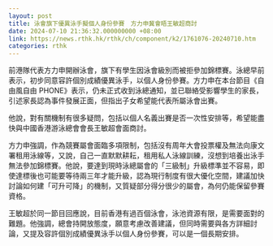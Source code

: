 ```yaml
---
layout: post
title: 泳會旗下優異泳手擬個人身份參賽　方力申冀會晤王敏超商討
date: 2024-07-10 21:36:32.000000000 +08:00
link: https://news.rthk.hk/rthk/ch/component/k2/1761076-20240710.htm
categories: rthk
---
```


前港隊代表方力申開辦泳會，旗下有學生因泳會級別而被拒參加錦標賽。泳總早前表示，初步同意容許個別成績優異泳手，以個人身份參賽。方力申在本台節目《自由風自由 PHONE》表示，仍未正式收到泳總通知，並已聯絡受影響學生的家長，引述家長認為事件發展正面，但指出子女希望能代表所屬泳會出賽。

他說，對有關機制有很多疑問，包括以個人名義出賽是否一次性安排等，希望能盡快與中國香港游泳總會會長王敏超會面商討。

方力申強調，作為競賽屬會面臨多項限制，包括沒有周年大會投票權及無法向康文署租用泳線等，又說，自己一直默默耕耘，租用私人泳線訓練，沒想到培養出泳手無法參加錦標賽。他說，要達到現時泳總屬會的「三級制」升級標準並不容易，即使達標後也可能要等待兩三年才能升級，認為現行制度有很大優化空間，建議加快討論如何建「可升可降」的機制，又質疑部分得分很少的屬會，為何仍能保留參賽資格。

王敏超於同一節目回應說，目前香港有過百個泳會，泳池資源有限，是需要面對的難題。他強調，總會持開放態度，願意考慮改善建議，但同時需要與各方詳細討論，又提及容許個別成績優異泳手以個人身份參賽，可以是一個長期安排。
